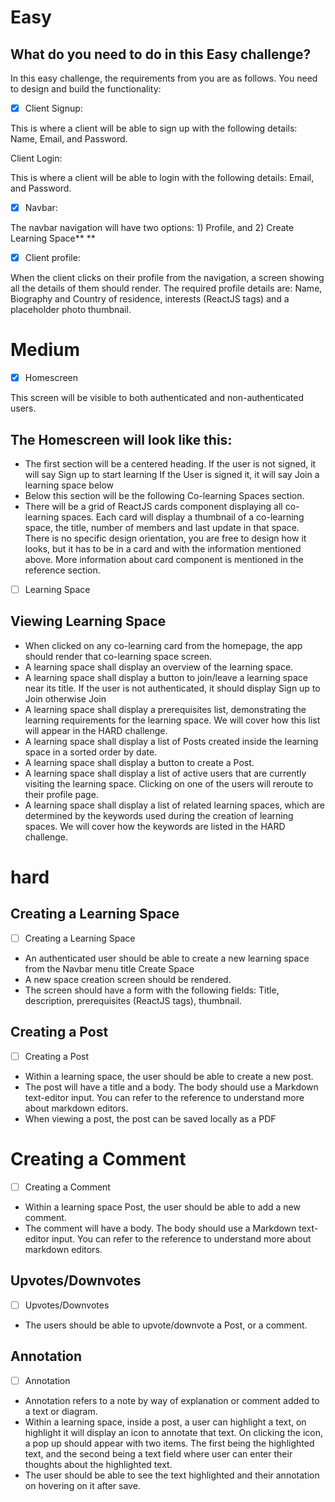 # Easy

## What do you need to do in this Easy challenge?

In this easy challenge, the requirements from you are as follows. You need to design and build the functionality:

- [x] Client Signup:

This is where a client will be able to sign up with the following details: Name, Email, and Password.

Client Login:

This is where a client will be able to login with the following details: Email, and Password.

- [x] Navbar:

The navbar navigation will have two options: 1) Profile, and 2) Create Learning Space\*\* \*\*

- [x] Client profile:

When the client clicks on their profile from the navigation, a screen showing all the details of them should render. The required profile details are: Name, Biography and Country of residence, interests (ReactJS tags) and a placeholder photo thumbnail.

# Medium

- [x] Homescreen

This screen will be visible to both authenticated and non-authenticated users.

## The Homescreen will look like this:

- The first section will be a centered heading. If the user is not signed, it will say Sign up to start learning If the User is signed it, it will say Join a learning space below
- Below this section will be the following Co-learning Spaces section.
- There will be a grid of ReactJS cards component displaying all co-learning spaces. Each card will display a thumbnail of a co-learning space, the title, number of members and last update in that space. There is no specific design orientation, you are free to design how it looks, but it has to be in a card and with the information mentioned above. More information about card component is mentioned in the reference section.

- [ ] Learning Space

## Viewing Learning Space

- When clicked on any co-learning card from the homepage, the app should render that co-learning space screen.
- A learning space shall display an overview of the learning space.
- A learning space shall display a button to join/leave a learning space near its title. If the user is not authenticated, it should display Sign up to Join otherwise Join
- A learning space shall display a prerequisites list, demonstrating the learning requirements for the learning space. We will cover how this list will appear in the HARD challenge.
- A learning space shall display a list of Posts created inside the learning space in a sorted order by date.
- A learning space shall display a button to create a Post.
- A learning space shall display a list of active users that are currently visiting the learning space. Clicking on one of the users will reroute to their profile page.
- A learning space shall display a list of related learning spaces, which are determined by the keywords used during the creation of learning spaces. We will cover how the keywords are listed in the HARD challenge.

# hard

## Creating a Learning Space

- [ ] Creating a Learning Space

- An authenticated user should be able to create a new learning space from the Navbar menu title Create Space
- A new space creation screen should be rendered.
- The screen should have a form with the following fields: Title, description, prerequisites (ReactJS tags), thumbnail.

## Creating a Post

- [ ] Creating a Post

- Within a learning space, the user should be able to create a new post.
- The post will have a title and a body. The body should use a Markdown text-editor input. You can refer to the reference to understand more about markdown editors.
- When viewing a post, the post can be saved locally as a PDF

# Creating a Comment

- [ ] Creating a Comment

- Within a learning space Post, the user should be able to add a new comment.
- The comment will have a body. The body should use a Markdown text-editor input. You can refer to the reference to understand more about markdown editors.

## Upvotes/Downvotes

- [ ] Upvotes/Downvotes

- The users should be able to upvote/downvote a Post, or a comment.

## Annotation

- [ ] Annotation

- Annotation refers to a note by way of explanation or comment added to a text or diagram.
- Within a learning space, inside a post, a user can highlight a text, on highlight it will display an icon to annotate that text. On clicking the icon, a pop up should appear with two items. The first being the highlighted text, and the second being a text field where user can enter their thoughts about the highlighted text.
- The user should be able to see the text highlighted and their annotation on hovering on it after save.
